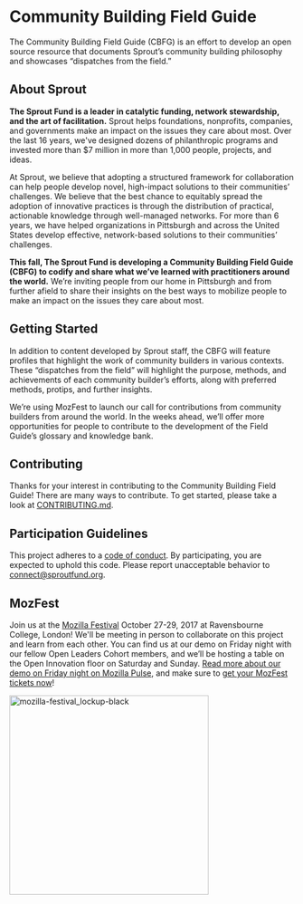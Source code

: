 # Community Building Field Guide

The Community Building Field Guide (CBFG) is an effort to develop an open source resource that documents Sprout’s community building philosophy and showcases “dispatches from the field.” 

## About Sprout
**The Sprout Fund is a leader in catalytic funding, network stewardship, and the art of facilitation.** Sprout helps foundations, nonprofits, companies, and governments make an impact on the issues they care about most. Over the last 16 years, we've designed dozens of philanthropic programs and invested more than $7 million in more than 1,000 people, projects, and ideas. 

At Sprout, we believe that adopting a structured framework for collaboration can help people develop novel, high-impact solutions to their communities’ challenges. We believe that the best chance to equitably spread the adoption of innovative practices is through the distribution of practical, actionable knowledge through well-managed networks. For more than 6 years, we have helped organizations in Pittsburgh and across the United States develop effective, network-based solutions to their communities’ challenges. 

**This fall, The Sprout Fund is developing a Community Building Field Guide (CBFG) to codify and share what we’ve learned with practitioners around the world.** We’re inviting people from our home in Pittsburgh and from further afield to share their insights on the best ways to mobilize people to make an impact on the issues they care about most. 

## Getting Started

In addition to content developed by Sprout staff, the CBFG will feature profiles that highlight the work of community builders in various contexts. These “dispatches from the field” will highlight the purpose, methods, and achievements of each community builder’s efforts, along with preferred methods, protips, and further insights.

We’re using MozFest to launch our call for contributions from community builders from around the world. In the weeks ahead, we’ll offer more opportunities for people to contribute to the development of the Field Guide’s glossary and knowledge bank. 

## Contributing

Thanks for your interest in contributing to the Community Building Field Guide! There are many ways to contribute. To get started, please take a look at [CONTRIBUTING.md](CONTRIBUTING.md).

## Participation Guidelines

This project adheres to a [code of conduct](CODEOFCONDUCT.md). By participating, you are expected to uphold this code. Please report unacceptable behavior to connect@sproutfund.org.

## MozFest

Join us at the [Mozilla Festival](http://mozillafestival.org/) October 27-29, 2017 at Ravensbourne College, London! We'll be meeting in person to collaborate on this project and learn from each other. You can find us at our demo on Friday night with our fellow Open Leaders Cohort members, and we’ll be hosting a table on the Open Innovation floor on Saturday and Sunday. [Read more about our demo on Friday night on Mozilla Pulse](https://www.mozillapulse.org/entry/505), and make sure to [get your MozFest tickets now](https://mozillafestival.org/tickets)!

<img width="352" alt="mozilla-festival_lockup-black" src="https://user-images.githubusercontent.com/617994/31743944-cedd2278-b411-11e7-9229-b5ce5ce5588b.png">

